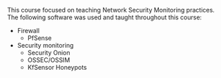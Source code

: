 
This course focused on teaching Network Security Monitoring practices.  
The following software was used and taught throughout this course:
* Firewall
    * PfSense
* Security monitoring
    * Security Onion
    * OSSEC/OSSIM
    * KfSensor Honeypots
    
